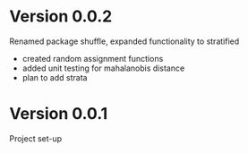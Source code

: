 # Version 0.0.2

Renamed package shuffle, expanded functionality to stratified
- created random assignment functions
- added unit testing for mahalanobis distance  
- plan to add strata

# Version 0.0.1

Project set-up


